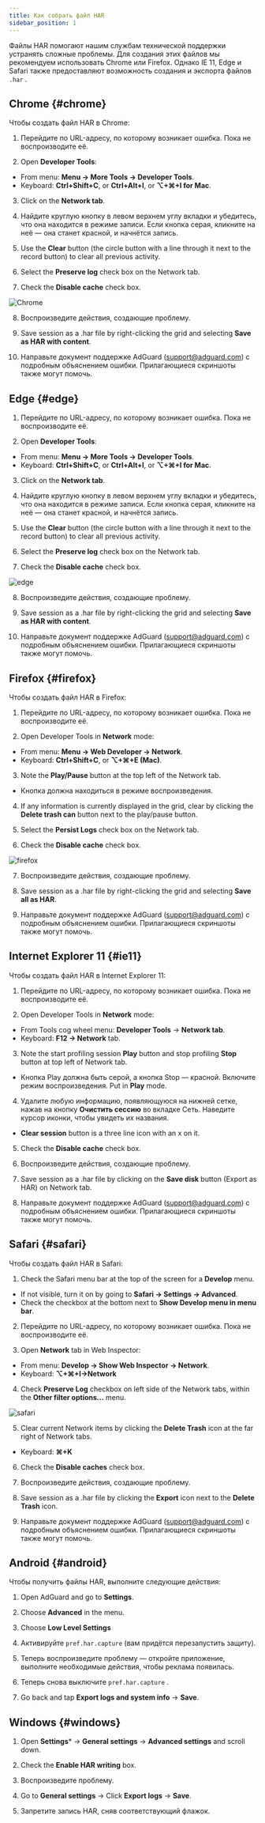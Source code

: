 ```yaml
---
title: Как собрать файл HAR
sidebar_position: 1
---
```


Файлы HAR помогают нашим службам технической поддержки устранять сложные проблемы. Для создания этих файлов мы рекомендуем использовать Chrome или Firefox. Однако IE 11, Edge и Safari также предоставляют возможность создания и экспорта файлов `.har` .

## Chrome {#chrome}

Чтобы создать файл HAR в Chrome:

1. Перейдите по URL-адресу, по которому возникает ошибка. Пока не воспроизводите её.

2. Open **Developer Tools**:

- From menu: **Menu → More Tools → Developer Tools**.
- Keyboard: **Ctrl+Shift+C**, or **Ctrl+Alt+I**, or **⌥+⌘+I for Mac**.

3. Click on the **Network tab**.

4. Найдите круглую кнопку в левом верхнем углу вкладки и убедитесь, что она находится в режиме записи. Если кнопка серая, кликните на неё — она станет красной, и начнётся запись.

5. Use the **Clear** button (the circle button with a line through it next to the record button) to clear all previous activity.

6. Select the **Preserve log** check box on the Network tab.

7. Check the **Disable cache** check box.

![Chrome](https://cdn.adtidy.org/content/Kb/ad_blocker/guides/chrome.png)

8. Воспроизведите действия, создающие проблему.

9. Save session as a .har file by right-clicking the grid and selecting **Save as HAR with content**.

10. Направьте документ поддержке AdGuard (support@adguard.com) с подробным объяснением ошибки. Прилагающиеся скриншоты также могут помочь.

## Edge {#edge}

1. Перейдите по URL-адресу, по которому возникает ошибка. Пока не воспроизводите её.

2. Open **Developer Tools**:

- From menu: **Menu → More Tools → Developer Tools**.
- Keyboard: **Ctrl+Shift+C**, or **Ctrl+Alt+I**, or **⌥+⌘+I for Mac**.

3. Click on the **Network tab**.

4. Найдите круглую кнопку в левом верхнем углу вкладки и убедитесь, что она находится в режиме записи. Если кнопка серая, кликните на неё — она станет красной, и начнётся запись.

5. Use the **Clear** button (the circle button with a line through it next to the record button) to clear all previous activity.

6. Select the **Preserve log** check box on the Network tab.

7. Check the **Disable cache** check box.

![edge](https://cdn.adtidy.org/content/Kb/ad_blocker/guides/edge.png)

8. Воспроизведите действия, создающие проблему.

9. Save session as a .har file by right-clicking the grid and selecting **Save as HAR with content**.

10. Направьте документ поддержке AdGuard (support@adguard.com) с подробным объяснением ошибки. Прилагающиеся скриншоты также могут помочь.

## Firefox {#firefox}

Чтобы создать файл HAR в Firefox:

1. Перейдите по URL-адресу, по которому возникает ошибка. Пока не воспроизводите её.

2. Open Developer Tools in **Network** mode:
- From menu: **Menu → Web Developer → Network**.
- Keyboard: **Ctrl+Shift+C**, or **⌥+⌘+E (Mac)**.

3. Note the **Play/Pause** button at the top left of the Network tab.
- Кнопка должна находиться в режиме воспроизведения.

4. If any information is currently displayed in the grid, clear by clicking the **Delete trash can** button next to the play/pause button.

5. Select the **Persist Logs** check box on the Network tab.

6. Check the **Disable cache** check box.

![firefox](https://cdn.adtidy.org/content/Kb/ad_blocker/guides/firefox.png)

7. Воспроизведите действия, создающие проблему.

8. Save session as a .har file by right-clicking the grid and selecting **Save all as HAR**.

9. Направьте документ поддержке AdGuard (support@adguard.com) с подробным объяснением ошибки. Прилагающиеся скриншоты также могут помочь.

## Internet Explorer 11 {#ie11}

Чтобы создать файл HAR в Internet Explorer 11:

1. Перейдите по URL-адресу, по которому возникает ошибка. Пока не воспроизводите её.

2. Open Developer Tools in **Network** mode:
- From Tools cog wheel menu: **Developer Tools** → **Network tab**.
- Keyboard: **F12 → Network** tab.

3. Note the start profiling session **Play** button and stop profiling **Stop** button at top left of Network tab.
- Кнопка Play должна быть серой, а кнопка Stop — красной. Включите режим воспроизведения. Put in **Play** mode.

4. Удалите любую информацию, появляющуюся на нижней сетке, нажав на кнопку **Очистить сессию** во вкладке Сеть. Наведите курсор иконки, чтобы увидеть их названия.
- **Clear session** button is a three line icon with an x on it.

5. Check the **Disable cache** check box.

6. Воспроизведите действия, создающие проблему.

7. Save session as a .har file by clicking on the **Save disk** button (Export as HAR) on Network tab.

8. Направьте документ поддержке AdGuard (support@adguard.com) с подробным объяснением ошибки. Прилагающиеся скриншоты также могут помочь.

## Safari {#safari}

Чтобы создать файл HAR в Safari:

1. Check the Safari menu bar at the top of the screen for a **Develop** menu.
- If not visible, turn it on by going to **Safari → Settings → Advanced**.
- Check the checkbox at the bottom next to **Show Develop menu in menu bar**.

2. Перейдите по URL-адресу, по которому возникает ошибка. Пока не воспроизводите её.

3. Open **Network** tab in Web Inspector:
- From menu: **Develop → Show Web Inspector → Network**.
- Keyboard: **⌥+⌘+I→Network**

4. Check **Preserve Log** checkbox on left side of the Network tabs, within the **Other filter options...** menu.

![safari](https://cdn.adtidy.org/content/kb/ad_blocker/safari/preserve-log.png)

5. Clear current Network items by clicking the **Delete Trash** icon at the far right of Network tabs.
- Keyboard: **⌘+K**

6. Check the **Disable caches** check box.

7. Воспроизведите действия, создающие проблему.

8. Save session as a .har file by clicking the **Export** icon next to the **Delete Trash** icon.

9. Направьте документ поддержке AdGuard (support@adguard.com) с подробным объяснением ошибки. Прилагающиеся скриншоты также могут помочь.

## Android {#android}

Чтобы получить файлы HAR, выполните следующие действия:

1. Open AdGuard and go to **Settings**.

2. Choose **Advanced** in the menu.

3. Choose **Low Level Settings**

4. Активируйте `pref.har.capture` (вам придётся перезапустить защиту).

5. Теперь воспроизведите проблему — откройте приложение, выполните необходимые действия, чтобы реклама появилась.

6. Теперь снова выключите `pref.har.capture` .

7. Go back and tap **Export logs and system info** → **Save**.

## Windows {#windows}

1. Open **Settings*** → **General settings** → **Advanced settings** and scroll down.

2. Check the **Enable HAR writing** box.

3. Воспроизведите проблему.

4. Go to **General settings** → Click **Export logs** → **Save**.

5. Запретите запись HAR, сняв соответствующий флажок.
